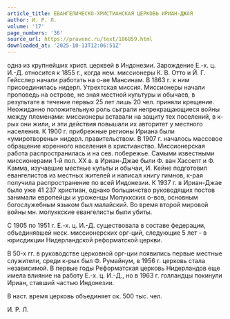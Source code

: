 ```yaml
---
article_title: ЕВАНГЕЛИЧЕСКО-ХРИСТИАНСКАЯ ЦЕРКОВЬ ИРИАН-ДЖАЯ
author: И. Р. Л.
volume: '17'
page_numbers: '36'
source_url: https://pravenc.ru/text/186859.html
downloaded_at: '2025-10-13T12:06:51Z'
---
```


одна из крупнейших христ. церквей в Индонезии. Зарождение Е.-х. ц. И.-Д. относится к 1855 г., когда нем. миссионеры К. В. Отто и Й. Г. Гейсслер начали работать на о-ве Мансинам. В 1863 г. к ним присоединилась нидерл. Утрехтская миссия. Миссионеры начали проповедь на острове, не зная местной культуры и обычаев, в результате в течение первых 25 лет лишь 20 чел. приняли крещение. Неожиданно положительную роль сыграли непрекращающиеся войны между племенами: миссионеры вставали на защиту тех поселений, в к-рых они жили, и эти действия повышали их авторитет у местного населения. К 1900 г. прибрежные регионы Ириана были «умиротворены» нидерл. правительством. В 1907 г. началось массовое обращение коренного населения в христианство. Миссионерская работа распространилась и на сев. побережье. Самыми известными миссионерами 1-й пол. XX в. в Ириан-Джае были Ф. ван Хасселт и Ф. Kамма, изучавшие местные культы и обычаи, И. Кейне подготовил евангелистов из местных жителей и написал книгу гимнов, к-рая получила распространение по всей Индонезии. К 1937 г. в Ириан-Джае было уже 41 237 христиан, однако большинство руководящих постов занимали европейцы и уроженцы Молуккских о-вов, основным богослужебным языком был малайский. Во время второй мировой войны мн. молуккские евангелисты были убиты.

С 1905 по 1951 г. Е.-х. ц. И.-Д. существовала в составе федерации, объединявшей неск. миссионерских орг-ций, следующие 5 лет - в юрисдикции Нидерландской реформатской церкви.

В 50-х гг. в руководстве церковной орг-ции появились первые местные служители, среди к-рых был Ф. Румайнум, в 1956 г. церковь стала независимой. В первые годы Реформатская церковь Нидерландов еще имела влияние на работу Е.-х. ц. И.-Д., но в 1963 г. голландцы покинули Ириан, ставший частью Индонезии.

В наст. время церковь объединяет ок. 500 тыс. чел.

И. Р. Л.
